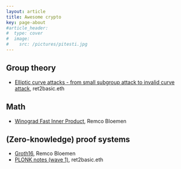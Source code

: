```yaml
---
layout: article
title: Awesome crypto
key: page-about
#article_header:
#  type: cover
#  image:
#    src: /pictures/pitesti.jpg
---
```


## Group theory

 - [Elliptic curve attacks - from small subgroup attack to invalid curve attack](https://www.ret2basic.me/2024/04/12/elliptic-curve-attacks-small-subgroup.html), ret2basic.eth

## Math
 
 - [Winograd Fast Inner Product](https://xn--2-umb.com/24/inner-product/), Remco Bloemen

## (Zero-knowledge) proof systems

 - [Groth16](https://xn--2-umb.com/22/groth16/), Remco Bloemen
 - [PLONK notes (wave 1)](https://www.ret2basic.me/2024/08/21/plonk-notes-wave-1.html), ret2basic.eth
